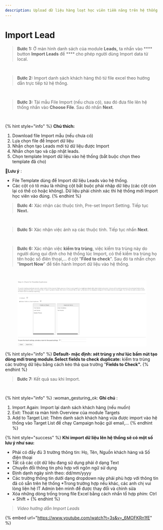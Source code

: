```yaml
---
description: Upload dữ liệu hàng loạt học viên tiềm năng trên hệ thống
---
```


# Import Lead

> **Bước 1:** Ở màn hình danh sách của module **Leads,** ta nhấn vào **** button **Import Leads** để **** cho phép người dùng Import data từ local.

<figure><img src="https://3424023327-files.gitbook.io/~/files/v0/b/gitbook-legacy-files/o/assets%2F-LrHReb9JsrFo3TW8d7S%2F-Lujy7SS0qJ0cwIUIiKw%2F-Luk4temzZny8EzLydbw%2FImportLead.png?alt=media&#x26;token=45c27d52-e521-4ffc-9312-08c9f5019df7" alt=""><figcaption></figcaption></figure>

> **Bước 2:** Import danh sách khách hàng thô từ file excel theo hướng dẫn trực tiếp từ hệ thống.

<figure><img src="https://3424023327-files.gitbook.io/~/files/v0/b/gitbook-legacy-files/o/assets%2F-LrHReb9JsrFo3TW8d7S%2F-LuffEjcQA3UmXbuzuM0%2F-Lufj5umrs-UEN4jhJyD%2F2.png?alt=media&#x26;token=572ce6de-02eb-4910-a56f-ab8916465c98" alt=""><figcaption></figcaption></figure>

> **Bước 3:** Tải mẫu File Import (nếu chưa có), sau đó đưa file lên hệ thống nhấn vào **Choose File**. Sau đó nhấn **Next**.

<figure><img src="https://3424023327-files.gitbook.io/~/files/v0/b/gitbook-legacy-files/o/assets%2F-LrHReb9JsrFo3TW8d7S%2F-Luk6tHVBGFFMNQdErBj%2F-LukCWfNap2SWBsaZp4I%2FImportLead2.png?alt=media&#x26;token=353ab989-66f8-4296-9784-b8dfa7f654de" alt=""><figcaption></figcaption></figure>

{% hint style="info" %}
**Chú thích:**

1. Download file Import mẫu (nếu chưa có)
2. Lựa chọn file để Import dữ liệu
3. Nhấn chọn tạo Leads mới từ dữ liệu được Import
4. Nhấn chọn tạo và cập nhật leads.
5. Chọn template Import dữ liệu vào hệ thống (bắt buộc chọn theo template đã cho)

**​**🙋**Lưu ý** :

* File Template dùng để Import dữ liệu Leads vào hệ thống.
* Các cột có tô màu là những cột bắt buộc phải nhập dữ liệu (các cột còn lại có thể có hoặc không). Dữ liệu phải chính xác thì hệ thống mới Import học viên vào đúng.
{% endhint %}

> **Bước 4:** Xác nhận các thuộc tính, Pre-set Import Setting. Tiếp tục **Next.**

<figure><img src="https://3424023327-files.gitbook.io/~/files/v0/b/gitbook-legacy-files/o/assets%2F-LrHReb9JsrFo3TW8d7S%2F-LuffEjcQA3UmXbuzuM0%2F-LufjHitqdHtQvQ5m7kL%2F4.png?alt=media&#x26;token=43ea25dd-016f-4f04-9ffc-7dd181d66b8b" alt=""><figcaption></figcaption></figure>

> **Bước 5:** Xác nhận việc ánh xạ các thuộc tính. Tiếp tục nhấn **Next**.

<figure><img src="https://3424023327-files.gitbook.io/~/files/v0/b/gitbook-legacy-files/o/assets%2F-LrHReb9JsrFo3TW8d7S%2F-LuffEjcQA3UmXbuzuM0%2F-LufjNESlyJ8i--KyXei%2F5.png?alt=media&#x26;token=1b750cb8-2ce7-4916-aae4-e0e809438633" alt=""><figcaption></figcaption></figure>

> **Bước 6:** Xác nhận việc **kiểm tra trùng**, việc kiểm tra trùng này do người dùng qui định cho hệ thống lúc Import, có thể kiểm tra trùng họ tên hoặc số điên thoại,... ở cột "**Filed to check**". Sau đó ta nhấn chọn "**Import Now**" để tiến hành Import dữ liệu vào hệ thống.

<figure><img src="https://3424023327-files.gitbook.io/~/files/v0/b/gitbook-x-prod.appspot.com/o/spaces%2F-LrHReb9JsrFo3TW8d7S%2Fuploads%2FbflF7vhZxASsRmRCAs6S%2Fimage.png?alt=media&#x26;token=6a576995-9805-4581-abd7-82d244d79f3f" alt=""><figcaption></figcaption></figure>

<figure><img src="../../../.gitbook/assets/image (8).png" alt=""><figcaption></figcaption></figure>

{% hint style="info" %}
**Default- mặc định: xét trùng y như lúc bấm nút tạo dòng mới trong module.Select fields to check duplicate:** kiểm tra trùng các trường dữ liệu bằng cách kéo thả qua trường "**Fields to Check".**
{% endhint %}

> **Bước 7:** Kết quả sau khi Import.

<figure><img src="https://3424023327-files.gitbook.io/~/files/v0/b/gitbook-legacy-files/o/assets%2F-LrHReb9JsrFo3TW8d7S%2F-LuffEjcQA3UmXbuzuM0%2F-LufjamgRtLaAkNJW20E%2F7.png?alt=media&#x26;token=1ef8695e-033d-46d6-81ab-4976108ea4b3" alt=""><figcaption></figcaption></figure>

{% hint style="info" %}
:woman\_gesturing\_ok: **Ghi chú** :

1. Import Again: Import lại danh sách khách hàng (nếu muốn)
2. Exit: Thoát ra màn hình Overview của module Targets
3. Add to Target List: Thêm danh sách khách hàng vừa được import vào hệ thống vào Target List để chạy Campaign hoặc gửi email,...
{% endhint %}

{% hint style="success" %}
**Khi import dữ liệu lên hệ thống sẽ có một số lưu ý như sau:**

* Phải có đầy đủ 3 trường thông tin: Họ, Tên, Nguồn khách hàng và Số điện thoại
* Tất cả các cột dữ liệu đang sử dụng phải ở dạng Text
* Chuyển đổi thông tin phù hợp với ngôn ngữ sử dụng
* Định dạnh ngày sinh theo: dd/mm/yyyy
* Các trường thông tin dưới dạng dropdown này phải phù hợp với thông tin đã có sẵn trên hệ thống \*Trong trường hợp nếu khác, các anh chị vui lòng liện hệ IT Admin bên mình để được thay đổi và chỉnh sửa
* Xóa những dòng trống trong file Excel bằng cách nhấn tổ hợp phím: Ctrl + Shift +<img src="https://3424023327-files.gitbook.io/~/files/v0/b/gitbook-x-prod.appspot.com/o/spaces%2F-LrHReb9JsrFo3TW8d7S%2Fuploads%2FjXfKioGVAaGpbGWas7n8%2Fimage.png?alt=media&#x26;token=51e6416e-f1f4-41de-8cfd-2dc2e6db341d" alt="" data-size="line">
{% endhint %}

> _Video hướng dẫn Import Leads_

{% embed url="https://www.youtube.com/watch?t=3s&v=_6MOFKRn1fE" %}
